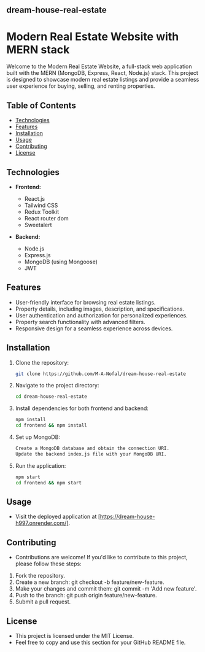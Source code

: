 ## dream-house-real-estate
# Modern Real Estate Website with MERN stack

Welcome to the Modern Real Estate Website, a full-stack web application built with the MERN (MongoDB, Express, React, Node.js) stack. This project is designed to showcase modern real estate listings and provide a seamless user experience for buying, selling, and renting properties.

## Table of Contents

- [Technologies](#technologies)
- [Features](#features)
- [Installation](#installation)
- [Usage](#usage)
- [Contributing](#contributing)
- [License](#license)

## Technologies

- **Frontend:**
  - React.js
  - Tailwind CSS
  - Redux Toolkit
  - React router dom
  - Sweetalert

- **Backend:**
  - Node.js
  - Express.js
  - MongoDB (using Mongoose)
  - JWT

## Features

- User-friendly interface for browsing real estate listings.
- Property details, including images, description, and specifications.
- User authentication and authorization for personalized experiences.
- Property search functionality with advanced filters.
- Responsive design for a seamless experience across devices.

## Installation

1. Clone the repository:

   ```bash
   git clone https://github.com/M-A-Nofal/dream-house-real-estate

2. Navigate to the project directory:
   ```bash
   cd dream-house-real-estate

4. Install dependencies for both frontend and backend:
   ```bash
   npm install
   cd frontend && npm install

6. Set up MongoDB:
   ```bash
   Create a MongoDB database and obtain the connection URI.
   Update the backend index.js file with your MongoDB URI.
   
8. Run the application:
   ```bash
   npm start
   cd frontend && npm start

## Usage
- Visit the deployed application at [https://dream-house-h997.onrender.com/].
  
## Contributing

- Contributions are welcome! If you'd like to contribute to this project, please follow these steps:

1. Fork the repository.
2. Create a new branch: git checkout -b feature/new-feature.
3. Make your changes and commit them: git commit -m 'Add new feature'.
4. Push to the branch: git push origin feature/new-feature.
5. Submit a pull request.

## License
- This project is licensed under the MIT License.
- Feel free to copy and use this section for your GitHub README file.
